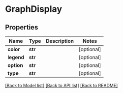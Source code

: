 # GraphDisplay

## Properties
Name | Type | Description | Notes
------------ | ------------- | ------------- | -------------
**color** | **str** |  | [optional] 
**legend** | **str** |  | [optional] 
**option** | **str** |  | [optional] 
**type** | **str** |  | [optional] 

[[Back to Model list]](../README.md#documentation-for-models) [[Back to API list]](../README.md#documentation-for-api-endpoints) [[Back to README]](../README.md)


